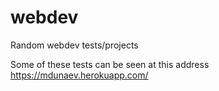 # webdev
Random webdev tests/projects


Some of these tests can be seen at this address https://mdunaev.herokuapp.com/
